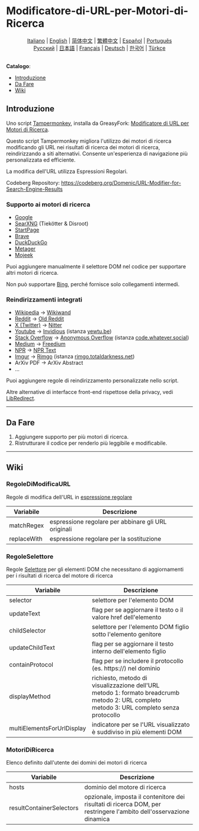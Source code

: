 # Modificatore-di-URL-per-Motori-di-Ricerca

<div align="center">
	<a href="https://github.com/domeniczz/URL-Modifier-for-Search-Engines/blob/master/docs/README-it.md">Italiano</a> | 
	<a href="https://github.com/domeniczz/URL-Modifier-for-Search-Engines/blob/master/README.md">English</a> | 
	<a href="https://github.com/domeniczz/URL-Modifier-for-Search-Engines/blob/master/docs/README-zh-cn.md">简体中文</a> | 
    <a href="https://github.com/domeniczz/URL-Modifier-for-Search-Engines/blob/master/docs/README-zh-tw.md">繁體中文</a> | 
	<a href="https://github.com/domeniczz/URL-Modifier-for-Search-Engines/blob/master/docs/README-es.md">Español</a> | 
	<a href="https://github.com/domeniczz/URL-Modifier-for-Search-Engines/blob/master/docs/README-pt.md">Português</a><br/>
    <a href="https://github.com/domeniczz/URL-Modifier-for-Search-Engines/blob/master/docs/README-ru.md">Pусский</a> | 
    <a href="https://github.com/domeniczz/URL-Modifier-for-Search-Engines/blob/master/docs/README-ja.md">日本語</a> | 
    <a href="https://github.com/domeniczz/URL-Modifier-for-Search-Engines/blob/master/docs/README-fr.md">Français</a> | 
    <a href="https://github.com/domeniczz/URL-Modifier-for-Search-Engines/blob/master/docs/README-de.md">Deutsch</a> | 
	<a href="https://github.com/domeniczz/URL-Modifier-for-Search-Engines/blob/master/docs/README-ko.md">한국어</a> | 
	<a href="https://github.com/domeniczz/URL-Modifier-for-Search-Engines/blob/master/docs/README-tr.md">Türkçe</a>
</div>
<br/>

**Catalogo**:

- [Introduzione](https://github.com/domeniczz/Modificatore-di-URL-per-Motori-di-Ricerca#Introduzione)
- [Da Fare](https://github.com/domeniczz/Modificatore-di-URL-per-Motori-di-Ricerca#Da-Fare)
- [Wiki](https://github.com/domeniczz/Modificatore-di-URL-per-Motori-di-Ricerca#Wiki)

## Introduzione

Uno script [Tampermonkey](https://github.com/Tampermonkey/tampermonkey), installa da GreasyFork: [Modificatore di URL per Motori di Ricerca](https://greasyfork.org/en/scripts/483597-modificatore-di-url-per-motori-di-ricerca).

Questo script Tampermonkey migliora l'utilizzo dei motori di ricerca modificando gli URL nei risultati di ricerca dei motori di ricerca, reindirizzando a siti alternativi. Consente un'esperienza di navigazione più personalizzata ed efficiente.

La modifica dell'URL utilizza Espressioni Regolari.

Codeberg Repository: https://codeberg.org/Domenic/URL-Modifier-for-Search-Engine-Results

### Supporto ai motori di ricerca

- [Google](https://www.google.com)
- [SearXNG](https://searx.space/) (Tiekötter & Disroot)
- [StartPage](https://www.startpage.com)
- [Brave](https://search.brave.com)
- [DuckDuckGo](https://duckduck)
- [Metager](https://metager.org)
- [Mojeek](https://www.mojeek.com)

Puoi aggiungere manualmente il selettore DOM nel codice per supportare altri motori di ricerca.

Non può supportare [Bing](https://www.bing.com), perché fornisce solo collegamenti intermedi.

### Reindirizzamenti integrati

- [Wikipedia](https://www.wikipedia.org) -> [Wikiwand](https://www.wikiwand.com)
- [Reddit](https://www.reddit.com) -> [Old Reddit](https://old.reddit.com)
- [X (Twitter)](https://twitter.com) -> [Nitter](https://nitter.net)
- [Youtube](https://www.youtube.com) -> [Invidious](https://docs.invidious.io/instances) (istanza [yewtu.be](https://yewtu.be))
- [Stack Overflow](https://stackoverflow.com) -> [Anonymous Overflow](https://github.com/httpjamesm/AnonymousOverflow#clearnet-instances) (istanza [code.whatever.social](https://code.whatever.social))
- [Medium](https://medium.com/) -> [Freedium](https://freedium.cfd)
- [NPR](https://www.npr.org) -> [NPR Text](https://text.npr.org)
- [Imgur](https://imgur.com) -> [Rimgo](https://rimgo.codeberg.page/) (istanza [rimgo.totaldarkness.net](https://rimgo.totaldarkness.net))
- ArXiv PDF -> ArXiv Abstract
- ...

Puoi aggiungere regole di reindirizzamento personalizzate nello script.

Altre alternative di interfacce front-end rispettose della privacy, vedi [LibRedirect](https://libredirect.github.io/index.html).

---

## Da Fare

1. Aggiungere supporto per più motori di ricerca.
2. Ristrutturare il codice per renderlo più leggibile e modificabile.

---

## Wiki

### RegoleDiModificaURL

Regole di modifica dell'URL in [espressione regolare](https://it.wikipedia.org/wiki/Espressione_regolare)

| Variabile    | Descrizione                                      |
| ------------ | ------------------------------------------------ |
| matchRegex   | espressione regolare per abbinare gli URL originali |
| replaceWith  | espressione regolare per la sostituzione          |

### RegoleSelettore

Regole [Selettore](https://developer.mozilla.org/en-US/docs/Web/API/Document_object_model/Locating_DOM_elements_using_selectors) per gli elementi DOM che necessitano di aggiornamenti per i risultati di ricerca del motore di ricerca

| Variabile        | Descrizione                                                    |
| ---------------- | -------------------------------------------------------------- |
| selector         | selettore per l'elemento DOM                                   |
| updateText       | flag per se aggiornare il testo o il valore href dell'elemento |
| childSelector    | selettore per l'elemento DOM figlio sotto l'elemento genitore  |
| updateChildText  | flag per se aggiornare il testo interno dell'elemento figlio   |
| containProtocol  | flag per se includere il protocollo (es. https://) nel dominio |
| displayMethod    | richiesto, metodo di visualizzazione dell'URL<br/>metodo 1: formato breadcrumb<br/>metodo 2: URL completo<br/>metodo 3: URL completo senza protocollo |
| multiElementsForUrlDisplay | indicatore per se l'URL visualizzato è suddiviso in più elementi DOM |

### MotoriDiRicerca

Elenco definito dall'utente dei domini dei motori di ricerca

| Variabile                 | Descrizione                                                  |
| ------------------------- | ------------------------------------------------------------ |
| hosts                     | dominio del motore di ricerca                                |
| resultContainerSelectors  | opzionale, imposta il contenitore dei risultati di ricerca DOM, per restringere l'ambito dell'osservazione dinamica |

